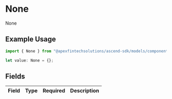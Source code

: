 # None

None

## Example Usage

```typescript
import { None } from "@apexfintechsolutions/ascend-sdk/models/components";

let value: None = {};
```

## Fields

| Field       | Type        | Required    | Description |
| ----------- | ----------- | ----------- | ----------- |